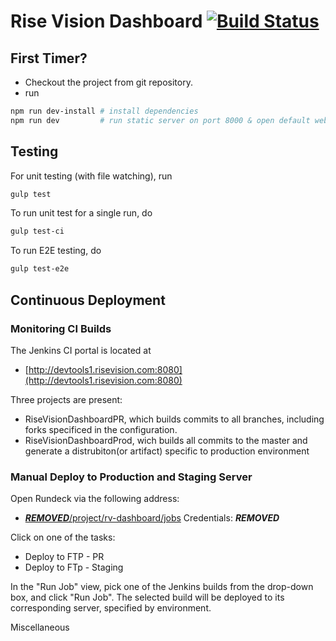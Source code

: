 Rise Vision Dashboard [![Build Status](http://devtools1.risevision.com:8080/job/Dashboard-Client-Master-Prod/badge/icon)](http://devtools1.risevision.com:8080/job/Dashboard-Client-Master-Prod/)
=====

First Timer?
----
* Checkout the project from git repository.
* run
```bash
npm run dev-install # install dependencies
npm run dev         # run static server on port 8000 & open default web browser
```

Testing
----

For unit testing (with file watching), run

```bash
gulp test
```

To run unit test for a single run, do
```bash
gulp test-ci
```

To run E2E testing, do
```bash
gulp test-e2e
```

Continuous Deployment
----
### Monitoring CI Builds

The Jenkins CI portal is located at
- [http://devtools1.risevision.com:8080](http://devtools1.risevision.com:8080)

Three projects are present:
- RiseVisionDashboardPR, which builds commits to all branches, including forks specificed in the configuration.
- RiseVisionDashboardProd, wich builds all commits to the master and generate a distrubiton(or artifact) specific to production environment

### Manual Deploy to Production and Staging Server

Open Rundeck via the following address:
- [***REMOVED***/project/rv-dashboard/jobs](***REMOVED***/project/rv-dashboard/jobs)
Credentials: ***REMOVED***

Click on one of the tasks:
- Deploy to FTP - PR
- Deploy to FTp - Staging

In the "Run Job" view, pick one of the Jenkins builds from the drop-down box, and click "Run Job". The selected build will be deployed to its corresponding server, specified by environment.

Miscellaneous
